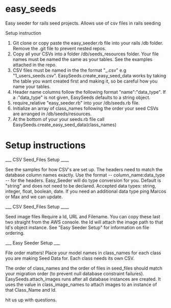 # easy_seeds
Easy seeder for rails seed projects. Allows use of csv files in rails seeding

Setup instruction

1. Git clone or copy paste the easy_seeder.rb file into your rails /db folder. Remove the .git file to prevent nested repos.
2. Copy all your CSVs into a folder /db/seeds_resources folder. Your file names must be named the same as your tables. See the examples attached in the repo.
3. CSV files must be named in the the format "<number>_<tablename plural>.csv" e.g "1_users_seeds.csv". EasySeeds.create_easy_seed_data works by taking the table you want created first and making it, so be careful how you name your tables.
4. Header name columns follow the following format "name":"data_type". If a :"data_type" is not given, EasySeeds defaults to a string object.
5. require_relative "easy_seeder.rb" into your /db/seeds.rb file.
6. Initialize an array of class_names following the order your seed CSVs are arranged in /db/seeds/resources.
7. At the bottom of your your seeds.rb file call EasySeeds.create_easy_seed_data(class_names)


# Setup instructions

___ CSV Seed_Files Setup ____

See the samples for how CSV's are set up. The headers need to match the database column names exactly. 
Use the format -- column_name:data_type -- for the headers. Easy_Seeder will do type conversion for you. Default is "string" and does not need to be declared. 
Accepted data types: string, integer, float, boolean, date. 
If you need an additional data type ping Marcos or Max and we can update. 

___ CSV Seed_Files Setup ____

Seed image files Require a Id, URL and Filename. You can copy these last two straight from the AWS console.
the Id will attach the image path to that Id's object instance. See "Easy Seeder Setup" for information on file ordering. 

___ Easy Seeder Setup ___

File order matters!
Place your model names in class_names for each class you are making Seed Data for. Each class needs its own CSV. 

The order of class_names and the order of files in seed_files should match your migration order (to prevent null database constraint failures).
EasySeeds.attach_images runs after all database instances are created. It uses the value in class_image_names 
to attach images to an instance of that Class_Name and Id. 

hit us up with questions. 
